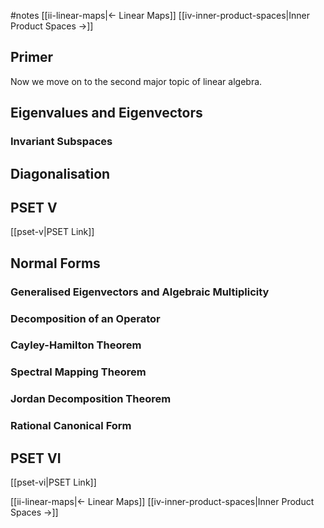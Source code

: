 #notes
[[ii-linear-maps|<- Linear Maps]]    [[iv-inner-product-spaces|Inner Product Spaces ->]]
## Primer
Now we move on to the second major topic of linear algebra. 

## Eigenvalues and Eigenvectors
### **Invariant Subspaces**

## Diagonalisation

## PSET V

[[pset-v|PSET Link]]

## Normal Forms
### **Generalised Eigenvectors and Algebraic Multiplicity**

### **Decomposition of an Operator**

### **Cayley-Hamilton Theorem**

### **Spectral Mapping Theorem**

### **Jordan Decomposition Theorem**

### **Rational Canonical Form**

## PSET VI

[[pset-vi|PSET Link]]

[[ii-linear-maps|<- Linear Maps]]    [[iv-inner-product-spaces|Inner Product Spaces ->]]